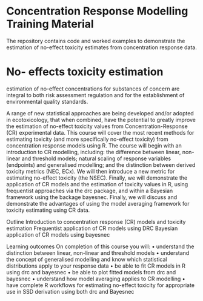 # Concentration Response Modelling Training Material
The repository contains code and worked examples to demonstrate the estimation of no-effect toxicity estimates from concentration response data.

# No- effects toxicity estimation
estimation of no-effect concentrations for substances of concern are integral to both risk assessment regulation and for the establishment of environmental quality standards.

A range of new statistical approaches are being developed and/or adopted in ecotoxicology, that when combined, have the potential to greatly improve the estimation of no-effect toxicity values from Concentration-Response (CR) experimental data.
This course will cover the most recent methods for estimating toxicity (and more specifically no-effect toxicity) from concentration response models using R. 
The course will begin with an introduction to CR modelling, including: the difference between linear, non-linear and threshold models; natural scaling of response variables (endpoints) and generalised modelling; and the distinction between derived toxicity metrics (NEC, ECx). We will then introduce a new metric for estimating no-effect toxicity (the NSEC). Finally, we will demonstrate the application of CR models and the estimation of toxicity values in R, using frequentist approaches via the drc package, and within a Bayesian framework using the backage bayesnec. Finally, we will discuss and demonstrate the advantages of using the model averaging framework for toxicity estimating using CR data.

Outline
Introduction to concentration response (CR) models and toxicity estimation 
Frequentist application of CR models using DRC
Bayesian application of CR models using bayesnec

Learning outcomes
On completion of this course you will:
•	understand the distinction between linear, non-linear and threshold models
•	understand the concept of generalised modelling and know which statistical distributions apply to your response data
•	be able to fit CR models in R using drc and bayesnec
•	be able to plot fitted models from drc and bayesnec
•	understand how model averaging applies to CR modelling
•	have complete R workflows for estimating no-effect toxicity for appropriate use in SSD derivation using both drc and Bayesnec

